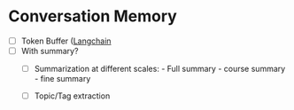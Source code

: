 # Conversation Memory
  - [ ] Token Buffer ([Langchain](https://python.langchain.com/docs/expression_language/cookbook/memory )
  - [ ] With summary?
	  - [ ] Summarization at different scales:
		    - Full summary
		    - course summary
		    - fine summary
	- [ ] Topic/Tag extraction

